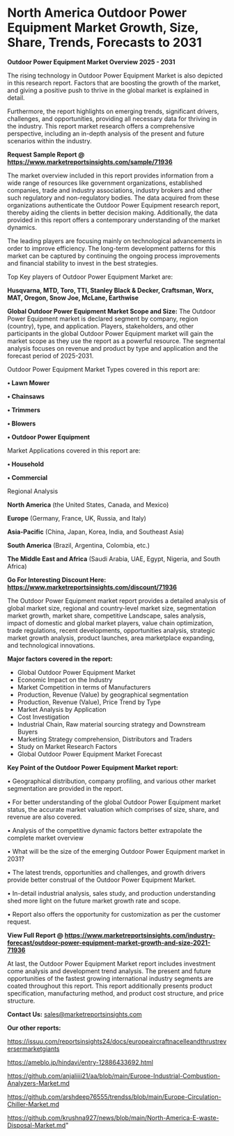 # North America Outdoor Power Equipment Market Growth, Size, Share, Trends, Forecasts to 2031

<Strong> Outdoor Power Equipment Market Overview 2025 - 2031</strong>

The rising technology in Outdoor Power Equipment Market is also depicted in this research report. Factors that are boosting the growth of the market, and giving a positive push to thrive in the global market is explained in detail.

Furthermore, the report highlights on emerging trends, significant drivers, challenges, and opportunities, providing all necessary data for thriving in the industry. This report market research offers a comprehensive perspective, including an in-depth analysis of the present and future scenarios within the industry.

<strong>Request Sample Report @ <a href=https://www.marketreportsinsights.com/sample/71936>https://www.marketreportsinsights.com/sample/71936</a></strong>

The market overview included in this report provides information from a wide range of resources like government organizations, established companies, trade and industry associations, industry brokers and other such regulatory and non-regulatory bodies. The data acquired from these organizations authenticate the Outdoor Power Equipment research report, thereby aiding the clients in better decision making. Additionally, the data provided in this report offers a contemporary understanding of the market dynamics.

The leading players are focusing mainly on technological advancements in order to improve efficiency. The long-term development patterns for this market can be captured by continuing the ongoing process improvements and financial stability to invest in the best strategies.

Top Key players of Outdoor Power Equipment Market are:

<strong>Husqvarna, MTD, Toro, TTI, Stanley Black & Decker, Craftsman, Worx, MAT, Oregon, Snow Joe, McLane, Earthwise</strong>

<strong><b>Global Outdoor Power Equipment Market Scope and Size:</b></strong>
The Outdoor Power Equipment market is declared segment by company, region (country), type, and application. Players, stakeholders, and other participants in the global Outdoor Power Equipment market will gain the market scope as they use the report as a powerful resource. The segmental analysis focuses on revenue and product by type and application and the forecast period of 2025-2031.

Outdoor Power Equipment Market Types covered in this report are:

<strong>• Lawn Mower

• Chainsaws

• Trimmers

• Blowers

• Outdoor Power Equipment</strong>

Market Applications covered in this report are:

<strong>• Household

• Commercial</strong> 

Regional Analysis

<strong>North America</strong> (the United States, Canada, and Mexico)

<strong>Europe</strong> (Germany, France, UK, Russia, and Italy)

<strong>Asia-Pacific</strong> (China, Japan, Korea, India, and Southeast Asia)

<strong>South America</strong> (Brazil, Argentina, Colombia, etc.)

<strong>The Middle East and Africa</strong> (Saudi Arabia, UAE, Egypt, Nigeria, and South Africa)

<strong>Go For Interesting Discount Here: <a href=https://www.marketreportsinsights.com/discount/71936>https://www.marketreportsinsights.com/discount/71936</a></strong>

The Outdoor Power Equipment market report provides a detailed analysis of global market size, regional and country-level market size, segmentation market growth, market share, competitive Landscape, sales analysis, impact of domestic and global market players, value chain optimization, trade regulations, recent developments, opportunities analysis, strategic market growth analysis, product launches, area marketplace expanding, and technological innovations.

<strong><b>Major factors covered in the report:</b></strong>
<ul>
  <li>Global Outdoor Power Equipment Market </li>
  <li>Economic Impact on the Industry</li>
  <li>Market Competition in terms of Manufacturers</li>
  <li>Production, Revenue (Value) by geographical segmentation</li>
  <li>Production, Revenue (Value), Price Trend by Type</li>
  <li>Market Analysis by Application</li>
  <li>Cost Investigation</li>
  <li>Industrial Chain, Raw material sourcing strategy and Downstream Buyers</li>
  <li>Marketing Strategy comprehension, Distributors and Traders</li>
  <li>Study on Market Research Factors</li>
  <li>Global Outdoor Power Equipment Market Forecast</li>
</ul>

<strong><b>Key Point of the Outdoor Power Equipment Market report:</b></strong>

• Geographical distribution, company profiling, and various other market segmentation are provided in the report.

• For better understanding of the global Outdoor Power Equipment market status, the accurate market valuation which comprises of size, share, and revenue are also covered.

• Analysis of the competitive dynamic factors better extrapolate the complete market overview

• What will be the size of the emerging Outdoor Power Equipment market in 2031?

• The latest trends, opportunities and challenges, and growth drivers provide better construal of the Outdoor Power Equipment Market.

• In-detail industrial analysis, sales study, and production understanding shed more light on the future market growth rate and scope.

• Report also offers the opportunity for customization as per the customer request.

<strong><b>View Full Report @ <a href=https://www.marketreportsinsights.com/industry-forecast/outdoor-power-equipment-market-growth-and-size-2021-71936>https://www.marketreportsinsights.com/industry-forecast/outdoor-power-equipment-market-growth-and-size-2021-71936</a></b></strong>


At last, the Outdoor Power Equipment Market report includes investment come analysis and development trend analysis. The present and future opportunities of the fastest growing international industry segments are coated throughout this report. This report additionally presents product specification, manufacturing method, and product cost structure, and price structure.

<strong>Contact Us:</strong>
sales@marketreportsinsights.com

<strong>Our other reports:</strong>

<a href=https://issuu.com/reportsinsights24/docs/europeaircraftnacelleandthrustreversermarketgiants>https://issuu.com/reportsinsights24/docs/europeaircraftnacelleandthrustreversermarketgiants</a>

<a href=https://ameblo.jp/hindavi/entry-12886433692.html>https://ameblo.jp/hindavi/entry-12886433692.html</a>

<a href=https://github.com/anjaliiii21/aa/blob/main/Europe-Industrial-Combustion-Analyzers-Market.md>https://github.com/anjaliiii21/aa/blob/main/Europe-Industrial-Combustion-Analyzers-Market.md</a>

<a href=https://github.com/arshdeep76555/trendss/blob/main/Europe-Circulation-Chiller-Market.md>https://github.com/arshdeep76555/trendss/blob/main/Europe-Circulation-Chiller-Market.md</a>

<a href=https://github.com/krushna927/news/blob/main/North-America-E-waste-Disposal-Market.md>https://github.com/krushna927/news/blob/main/North-America-E-waste-Disposal-Market.md</a>"
